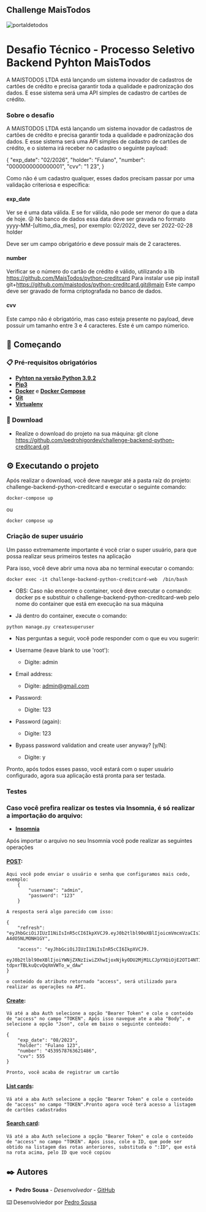## Challenge MaisTodos

![portaldetodos](https://avatars0.githubusercontent.com/u/56608703?s=400&u=ae31a7a07d28895589b42ed0fcfc102c3d5bccff&v=4)


# Desafio Técnico - Processo Seletivo Backend Pyhton MaisTodos

A MAISTODOS LTDA está lançando um sistema inovador de cadastros de cartões de crédito e precisa garantir toda a qualidade e padronização dos dados. E esse sistema será uma API simples de cadastro de cartões de crédito.

### Sobre o desafio

A MAISTODOS LTDA está lançando um sistema inovador de cadastros de cartões de crédito e precisa garantir toda a qualidade e padronização dos dados. E esse sistema será uma API simples de cadastro de cartões de crédito, e o sistema irá receber no cadastro o seguinte payload:

{
    "exp_date": "02/2026",
    "holder": "Fulano",
    "number": "0000000000000001",
    "cvv": "1
    23",
}

Como não é um cadastro qualquer, esses dados precisam passar por uma validação criteriosa e específica:

#### exp_date

Ver se é uma data válida.
E se for válida, não pode ser menor do que a data de hoje. 😜
No banco de dados essa data deve ser gravada no formato yyyy-MM-[ultimo_dia_mes], por exemplo: 02/2022, deve ser 2022-02-28
holder

Deve ser um campo obrigatório e deve possuir mais de 2 caracteres.

#### number

Verificar se o número do cartão de crédito é válido, utilizando a lib https://github.com/MaisTodos/python-creditcard
Para instalar use pip install git+https://github.com/maistodos/python-creditcard.git@main
Este campo deve ser gravado de forma criptografada no banco de dados.

#### cvv

Este campo não é obrigatório, mas caso esteja presente no payload, deve possuir um tamanho entre 3 e 4 caracteres.
Este é um campo númerico.

## 🚀 Começando

### 📋 Pré-requisitos obrigatórios

- **[Pyhton na versão Python 3.9.2](https://www.python.org/downloads/release/python-392/)**
- **[Pip3](https://www.educative.io/answers/installing-pip3-in-ubuntu)**
- **[Docker](https://docs.docker.com/desktop/)** e **[Docker Compose](https://docs.docker.com/compose/)**
- **[Git](https://git-scm.com/)**
- **[Virtualenv](https://help.dreamhost.com/hc/en-us/articles/115000695551-Installing-and-using-virtualenv-with-Python-3)**

### 🔧 Download

- Realize o download do projeto na sua máquina: git clone https://github.com/pedrohigordev/challenge-backend-python-creditcard.git

## ⚙️ Executando o projeto

Após realizar o download, você deve navegar até a pasta raíz do projeto: challenge-backend-python-creditcard e executar o seguinte comando:

```
docker-compose up
```
ou

```
docker compose up
```

### Criação de super usuário

Um passo extremamente importante é você criar o super usuário, para que possa realizar seus primeiros testes na aplicação

Para isso, você deve abrir uma nova aba no terminal executar o comando: 


```
docker exec -it challenge-backend-python-creditcard-web  /bin/bash
```

- OBS: Caso não encontre o container, você deve executar o comando: docker ps
       e substituir o challenge-backend-python-creditcard-web pelo nome do container que está em execução na sua máquina

- Já dentro do container, execute o comando: 

```
python manage.py createsuperuser
```

- Nas perguntas a seguir, você pode responder com o que eu vou sugerir:

- Username (leave blank to use 'root'):
    - Digite: admin

- Email address:
    - Digite: admin@gmail.com

- Password:
    - Digite: 123

- Password (again):
    - Digite: 123

- Bypass password validation and create user anyway? [y/N]:
    - Digite: y

Pronto, após todos esses passo, você estará com o super usuário configurado,
agora sua aplicação está pronta para ser testada.


### Testes
### Caso você prefira realizar os testes via Insomnia, é só realizar a importação do arquivo:

- **[Insomnia](https://github.com/pedrohigordev/challenge-backend-python-creditcard/tree/develop/infra)**

Após importar o arquivo no seu Insomnia você pode realizar as seguintes operações

#### [POST](_.base_url/api/v1/token/):
    Aqui você pode enviar o usuário e senha que configuramos mais cedo, exemplo:
        {
	        "username": "admin",
	        "password": "123"
        }

    A resposta será algo parecido com isso:

    {
    	"refresh": "eyJhbGciOiJIUzI1NiIsInR5cCI6IkpXVCJ9.eyJ0b2tlbl90eXBlIjoicmVmcmVzaCIsImV4cCI6MTY5MjkzOTAzNSwiaWF0IjoxNjkyODUyNjM1LCJqdGkiOiJhZDk1NmFmZDhlM2U0OWUyODE0ZWM4ZGY5ZTk5MDFhZiIsInVzZXJfaWQiOjJ9.pdFkA5Z8Wd1F9aDCkWMNI852mdYQ-A4dO5NLMONH1GY",
	
        "access": "eyJhbGciOiJIUzI1NiIsInR5cCI6IkpXVCJ9.
        eyJ0b2tlbl90eXBlIjoiYWNjZXNzIiwiZXhwIjoxNjkyODU2MjM1LCJpYXQiOjE2OTI4NTI2MzUsImp0aSI6ImIyYWU2MDg2ODcyMjQyODdiMmMxYTdmM2QzZmNmMDliIiwidXNlcl9pZCI6Mn0.tsd_C657VLfScVL-tdpxrTBLkuQcvQqXmVWTo_w_dAw"
    }

    o conteúdo do atributo retornado "access", será utilizado para realizar as operações na API.

#### [Create](_.base_url/api/v1/cards/):
    Vá até a aba Auth selecione a opção "Bearer Token" e cole o conteúdo de "access" no campo "TOKEN". Após isso navegue ate a aba "Body", e selecione a opção "Json", cole em baixo o seguinte conteúdo:

    {
        "exp_date": "08/2023",
        "holder": "Fulano 123",
        "number": "4539578763621486",
        "cvv": 555
    }

    Pronto, você acaba de registrar um cartão
#### [List cards](_.base_url/api/v1/cards/):
    Vá até a aba Auth selecione a opção "Bearer Token" e cole o conteúdo de "access" no campo "TOKEN".Pronto agora você terá acesso a listagem de cartões cadastrados

#### [Search card](_.base_url/api/v1/cards/:ID):
    Vá até a aba Auth selecione a opção "Bearer Token" e cole o conteúdo de "access" no campo "TOKEN". Após isso, cole o ID, que pode ser obtido na listagem das rotas anteriores, substituda o ":ID", que está na rota acima, pelo ID que você copiou

## ✒️ Autores

- **Pedro Sousa** - _Desenvolvedor_ - [GitHub](https://github.com/pedrohigordev)

⌨️ Desenvolviedor por [Pedro Sousa](https://www.linkedin.com/in/pedrohigor/)